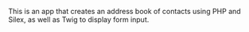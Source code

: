 This is an app that creates an address book of contacts using PHP and Silex, as well as Twig to display form input. 